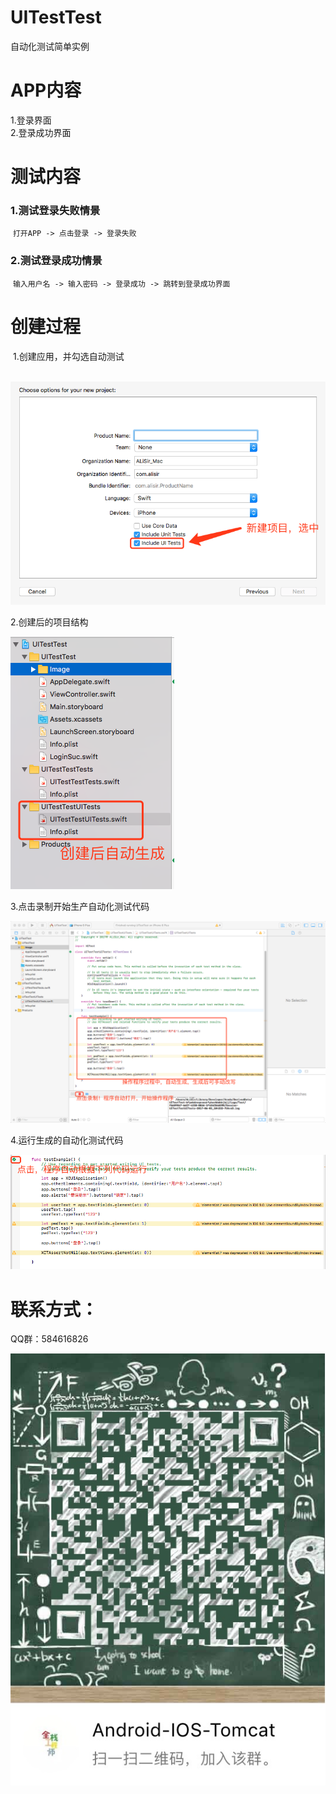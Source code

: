 # UITestTest
自动化测试简单实例

# APP内容
1.登录界面 </br>
2.登录成功界面 </br>

# 测试内容
### 1.测试登录失败情景 </br>
  `打开APP -> 点击登录 -> 登录失败`
### 2.测试登录成功情景 </br>
  `输入用户名 -> 输入密码 -> 登录成功 -> 跳转到登录成功界面`

# 创建过程
  1.创建应用，并勾选自动测试 </br>
  
  ![图](https://github.com/ALiSir/UITestTest/raw/master/UITestTest/UITestTest/1.png "图")

  2.创建后的项目结构 </br>
  
  ![图](https://github.com/ALiSir/UITestTest/raw/master/UITestTest/UITestTest/2.png "图")
  
  3.点击录制开始生产自动化测试代码 </br>
  
  ![图](https://github.com/ALiSir/UITestTest/raw/master/UITestTest/UITestTest/3.png "图")

  4.运行生成的自动化测试代码 </br>
  
  ![图](https://github.com/ALiSir/UITestTest/raw/master/UITestTest/UITestTest/4.png "图")


# 联系方式：

QQ群：584616826
  
![QQ群](https://github.com/ALiSir/Resource/raw/master/Images/qq.JPG "扫一扫，加入QQ群！")
